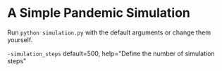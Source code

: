 # A Simple Pandemic Simulation

Run ```python simulation.py``` with the default arguments or change them yourself.

```-simulation_steps``` default=500, help="Define the number of simulation steps"
